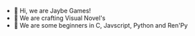 - 👋 Hi, we are Jaybe Games!
- 👀 We are crafting Visual Novel's
- 🌱 We are some beginners in C, Javscript, Python and Ren'Py
